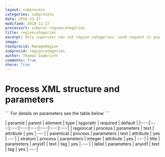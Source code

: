 ```yaml
---
layout: subprocess
categories: subprocess
date: 2018-11-17
modified: 2018-11-17
processurl: subproc-regioncategories
title: regioncategories
excerpt: Only superuser can set region categories, send request it you really need a new region category
image: 
rootprocid: ManageRegion
subprocid: regioncategories
author: Thomas Gumbricht
comments: True
share: True
---
```


<h1 class='foot-description'>Process XML structure and parameters</h1>
```
For details on parameters see the table below
<?xml version="1.0" ?>
<process>
  <!--Generated from python-->
  <userproj plotid="yourplotid" projectid="yourprojectid" siteid="yoursiteid" system="systemid" tractid="yourtractid" userid="youruserid"/>
  <period endday="DD" endmonth="MM" endyear="YYYY" seasonendday="DD" seasonendmonth="MM" seasonstartday="DD" seasonstartmonth="MM" startday="DD" startmonth="MM" startyear="YYYY" timestep="timestep"/>
  <parameters parentcat="txtstring" regioncat="txtstring" stratum="xyz">
    <anyid1 label="childnode (text)" title="childnode (text)"/>
  </parameters>
</process>
```

| paramid | parent | element | type | tagorattr | required | default |
|:---:|:---:|:---:|:---:|:---:|:---:|:---:|:---:|
| regioncat | process | parameters | text | attribute | yes | --- |
| parentcat | process | parameters | text | attribute | yes | --- |
| stratum | process | parameters | integer | attribute | yes | --- |
| title | parameters | anyid1 | text | tag | yes | --- |
| label | parameters | anyid1 | text | tag | yes | --- |
